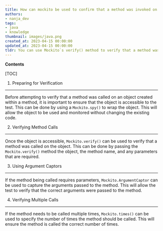 ```yaml
---
title: How can mockito be used to confirm that a method was invoked on an object created inside a different method?
authors:
- nanja_dev
tags:
- java
- knowledge
thumbnail: images/java.png
created_at: 2023-04-15 00:00:00
updated_at: 2023-04-15 00:00:00
tldr: You can use Mockito`s verify() method to verify that a method was called on an object created within a method.
---
```


**Contents**

[TOC]

1. Preparing for Verification
--------------------------------
Before attempting to verify that a method was called on an object created within a method, it is important to ensure that the object is accessible to the test. This can be done by using a `Mockito.spy()` to wrap the object. This will allow the object to be used and monitored without changing the existing code.

2. Verifying Method Calls
-------------------------
Once the object is accessible, `Mockito.verify()` can be used to verify that a method was called on the object. This can be done by passing the `Mockito.verify()` method the object, the method name, and any parameters that are required.

3. Using Argument Captors
-------------------------
If the method being called requires parameters, `Mockito.ArgumentCaptor` can be used to capture the arguments passed to the method. This will allow the test to verify that the correct arguments were passed to the method.

4. Verifying Multiple Calls
---------------------------
If the method needs to be called multiple times, `Mockito.times()` can be used to specify the number of times the method should be called. This will ensure the method is called the correct number of times.
